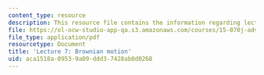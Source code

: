 ```yaml
---
content_type: resource
description: This resource file contains the information regarding lecture 7.
file: https://ol-ocw-studio-app-qa.s3.amazonaws.com/courses/15-070j-advanced-stochastic-processes-fall-2013/aca1518a09539a09ddd37428ab0d0268_MIT15_070JF13_Lec7.pdf
file_type: application/pdf
resourcetype: Document
title: 'Lecture 7: Brownian motion'
uid: aca1518a-0953-9a09-ddd3-7428ab0d0268
---
```

